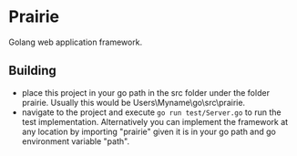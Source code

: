# Prairie
Golang web application framework. 

## Building 
* place this project in your go path in the src folder under the folder prairie. Usually this would be Users\Myname\go\src\prairie. 
* navigate to the project and execute ``go run test/Server.go`` to run the test implementation. Alternatively you can implement the framework at any location by importing "prairie" given it is in your go path and go environment variable "path". 
